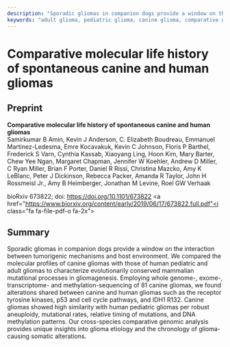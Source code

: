 ```yaml
---
description: "Sporadic gliomas in companion dogs provide a window on the interaction between tumorigenic mechanisms and host environment. We compared the molecular profiles of canine gliomas with those of human pediatric and adult gliomas to characterize evolutionarily conserved mammalian mutational processes in gliomagenesis. Employing whole genome-, exome-, transcriptome- and methylation-sequencing of 81 canine gliomas, we found alterations shared between canine and human gliomas such as the receptor tyrosine kinases, p53 and cell cycle pathways, and IDH1 R132. Canine gliomas showed high similarity with human pediatric gliomas per robust aneuploidy, mutational rates, relative timing of mutations, and DNA methylation patterns. Our cross-species comparative genomic analysis provides unique insights into glioma etiology and the chronology of glioma-causing somatic alterations."
keywords: "adult glioma, pediatric glioma, canine glioma, comparative genomics, comparative oncology, life history, mutagenesis, computational biology"
---
```


# Comparative molecular life history of spontaneous canine and human gliomas

## Preprint

**Comparative molecular life history of spontaneous canine and human gliomas**  
Samirkumar B Amin, Kevin J Anderson, C. Elizabeth Boudreau, Emmanuel Martinez-Ledesma, Emre Kocavakuk, Kevin C Johnson, Floris P Barthel, Frederick S Varn, Cynthia Kassab, Xiaoyang Ling, Hoon Kim, Mary Barter, Chew Yee Ngan, Margaret Chapman, Jennifer W Koehler, Andrew D Miller, C Ryan Miller, Brian F Porter, Daniel R Rissi, Christina Mazcko, Amy K LeBlanc, Peter J Dickinson, Rebecca Packer, Amanda R Taylor, John H Rossmeisl Jr., Amy B Heimberger, Jonathan M Levine, Roel GW Verhaak

bioRxiv 673822; doi: https://doi.org/10.1101/673822 <a href="https://www.biorxiv.org/content/early/2019/06/17/673822.full.pdf"<i class="fa fa-file-pdf-o fa-2x"></i></a>

<p id="demo"></p>

## Summary

Sporadic gliomas in companion dogs provide a window on the interaction between tumorigenic mechanisms and host environment. We compared the molecular profiles of canine gliomas with those of human pediatric and adult gliomas to characterize evolutionarily conserved mammalian mutational processes in gliomagenesis. Employing whole genome-, exome-, transcriptome- and methylation-sequencing of 81 canine gliomas, we found alterations shared between canine and human gliomas such as the receptor tyrosine kinases, p53 and cell cycle pathways, and IDH1 R132. Canine gliomas showed high similarity with human pediatric gliomas per robust aneuploidy, mutational rates, relative timing of mutations, and DNA methylation patterns. Our cross-species comparative genomic analysis provides unique insights into glioma etiology and the chronology of glioma-causing somatic alterations.

<script>
// Set the date we're counting down to
var countDownDate = new Date("Jun 17, 2019 14:46:00").getTime();

// Update the count down every 1 second
var x = setInterval(function() {

  // Get today's date and time
  var now = new Date().getTime();
    
  // Find the distance between now and the count down date
  var distance = now - countDownDate;
    
  // Time calculations for days, hours, minutes and seconds
  var days = Math.floor(distance / (1000 * 60 * 60 * 24));
  var hours = Math.floor((distance % (1000 * 60 * 60 * 24)) / (1000 * 60 * 60));
  var minutes = Math.floor((distance % (1000 * 60 * 60)) / (1000 * 60));
  var seconds = Math.floor((distance % (1000 * 60)) / 1000);
    
  // Output the result in an element with id="demo"
  document.getElementById("demo").innerHTML = "Work under peer-review: " + days + " days since the initial submission.";
    
  // If the count down is over, write some text 
  if (distance < 0) {
    clearInterval(x);
    document.getElementById("demo").innerHTML = "EXPIRED";
  }
}, 1000);
</script>
